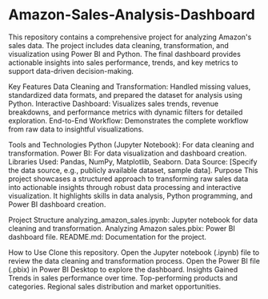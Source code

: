 # Amazon-Sales-Analysis-Dashboard
This repository contains a comprehensive project for analyzing Amazon's sales data. The project includes data cleaning, transformation, and visualization using Power BI and Python. The final dashboard provides actionable insights into sales performance, trends, and key metrics to support data-driven decision-making.

Key Features
Data Cleaning and Transformation: Handled missing values, standardized data formats, and prepared the dataset for analysis using Python.
Interactive Dashboard: Visualizes sales trends, revenue breakdowns, and performance metrics with dynamic filters for detailed exploration.
End-to-End Workflow: Demonstrates the complete workflow from raw data to insightful visualizations.

Tools and Technologies
Python (Jupyter Notebook): For data cleaning and transformation.
Power BI: For data visualization and dashboard creation.
Libraries Used: Pandas, NumPy, Matplotlib, Seaborn.
Data Source: [Specify the data source, e.g., publicly available dataset, sample data].
Purpose
This project showcases a structured approach to transforming raw sales data into actionable insights through robust data processing and interactive visualization. It highlights skills in data analysis, Python programming, and Power BI dashboard creation.

Project Structure
analyzing_amazon_sales.ipynb: Jupyter notebook for data cleaning and transformation.
Analyzing Amazon sales.pbix: Power BI dashboard file.
README.md: Documentation for the project.

How to Use
Clone this repository.
Open the Jupyter notebook (.ipynb) file to review the data cleaning and transformation process.
Open the Power BI file (.pbix) in Power BI Desktop to explore the dashboard.
Insights Gained
Trends in sales performance over time.
Top-performing products and categories.
Regional sales distribution and market opportunities.

